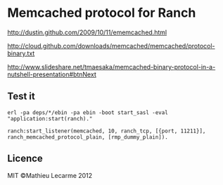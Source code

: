Memcached protocol for Ranch
============================

http://dustin.github.com/2009/10/11/ememcached.html

http://cloud.github.com/downloads/memcached/memcached/protocol-binary.txt

http://www.slideshare.net/tmaesaka/memcached-binary-protocol-in-a-nutshell-presentation#btnNext

Test it
-------

    erl -pa deps/*/ebin -pa ebin -boot start_sasl -eval "application:start(ranch)."

    ranch:start_listener(memcached, 10, ranch_tcp, [{port, 11211}], ranch_memcached_protocol_plain, [rmp_dummy_plain]).

Licence
-------

MIT ©Mathieu Lecarme 2012
